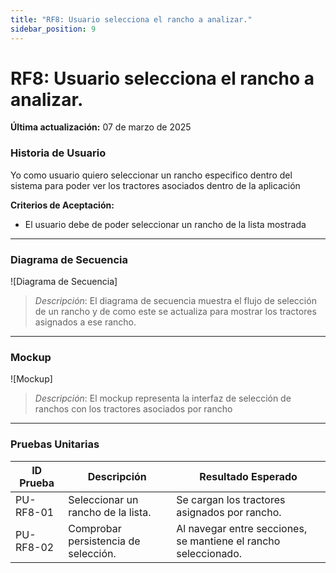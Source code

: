 ```yaml
---
title: "RF8: Usuario selecciona el rancho a analizar."  
sidebar_position: 9
---
```


# RF8: Usuario selecciona el rancho a analizar.

**Última actualización:** 07 de marzo de 2025

### Historia de Usuario

Yo como usuario quiero seleccionar un rancho especifico dentro del sistema para poder ver los tractores asociados dentro de la aplicación

  **Criterios de Aceptación:**
  - El usuario debe de poder seleccionar un rancho de la lista mostrada

---

### Diagrama de Secuencia

![Diagrama de Secuencia] 

> *Descripción*: El diagrama de secuencia muestra el flujo de selección de un rancho y de como este se actualiza para mostrar los tractores asignados a ese rancho.

---

### Mockup

![Mockup]

> *Descripción*: El mockup representa la interfaz de selección de ranchos con los tractores asociados por rancho

---

### Pruebas Unitarias 
| ID Prueba | Descripción | Resultado Esperado |
|-----------|-------------|--------------------|
|PU-RF8-01|Seleccionar un rancho de la lista.|Se cargan los tractores asignados por rancho.|
|PU-RF8-02|Comprobar persistencia de selección.|Al navegar entre secciones, se mantiene el rancho seleccionado.|
